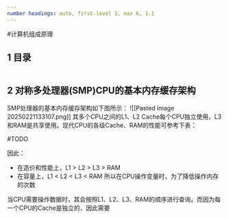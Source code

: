 ```yaml
---
number headings: auto, first-level 2, max 6, 1.1
---
```

#计算机组成原理 

## 1 目录

```toc
```

## 2 对称多处理器(SMP)CPU的基本内存缓存架构

SMP处理器的基本内存缓存架构如下图所示：
	![[Pasted image 20250221133107.png]]
其多个CPU之间的L1、L2 Cache每个CPU独立使用，L3和RAM是共享使用。现代CPU的各级Cache、RAM的性能可参考下表：

#TODO 

因此：
- 在造价和性能上，L1 > L2 > L3 > RAM
- 在容量上，L1 < L2 < L3 < RAM
所以在CPU操作变量时，为了降低操作内存的次数

当CPU需要操作数据时，其会按照L1、L2、L3、RAM的顺序进行查询。而因为每一个CPU的Cache是独立的，因此需要
